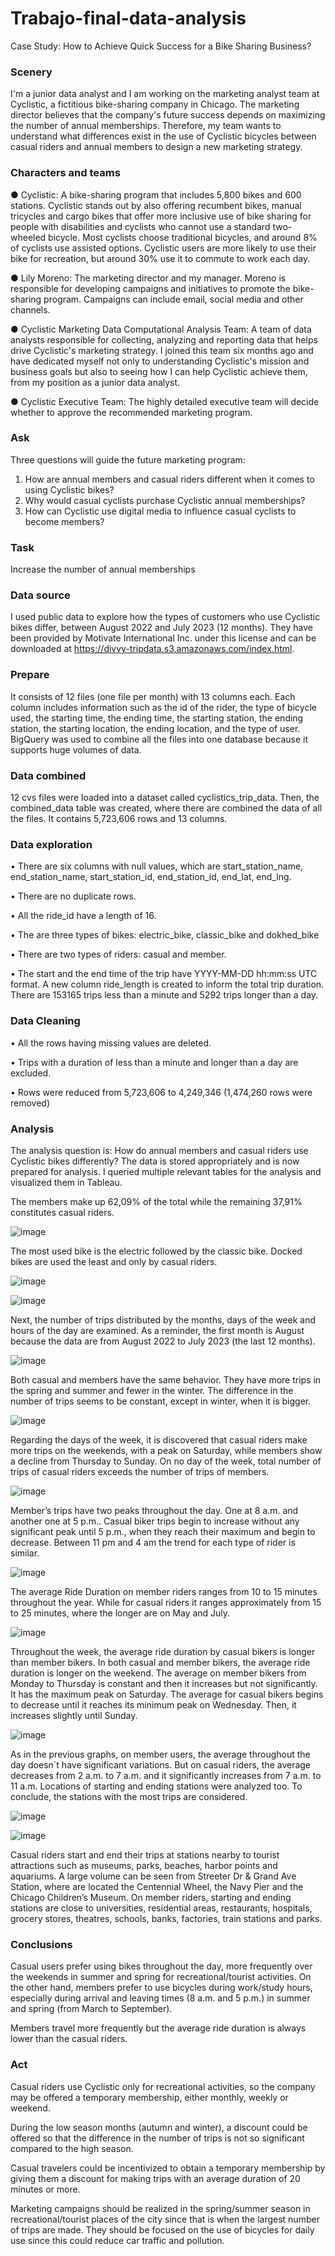 # Trabajo-final-data-analysis
Case Study: How to Achieve Quick Success for a Bike Sharing Business?

### Scenery

I'm a junior data analyst and I am working on the marketing analyst team at Cyclistic, a fictitious bike-sharing company in Chicago. The marketing director believes that the company's future success depends on maximizing the number of annual memberships. Therefore, my team wants to understand what differences exist in the use of Cyclistic bicycles between casual riders and annual members to design a new marketing strategy. 

### Characters and teams

● Cyclistic: A bike-sharing program that includes 5,800 bikes and 600 stations. Cyclistic stands out by also offering recumbent bikes, manual tricycles and cargo bikes that offer more inclusive use of bike sharing for people with disabilities and cyclists who cannot use a standard two-wheeled bicycle. Most cyclists choose traditional bicycles, and around 8% of cyclists use assisted options. Cyclistic users are more likely to use their bike for recreation, but around 30% use it to commute to work each day.

● Lily Moreno: The marketing director and my manager. Moreno is responsible for developing campaigns and initiatives to promote the bike-sharing program. Campaigns can include email, social media and other channels.

● Cyclistic Marketing Data Computational Analysis Team: A team of data analysts responsible for collecting, analyzing and reporting data that helps drive Cyclistic's marketing strategy. I joined this team six months ago and have dedicated myself not only to understanding Cyclistic's mission and business goals but also to seeing how I can help Cyclistic achieve them, from my position as a junior data analyst.

● Cyclistic Executive Team: The highly detailed executive team will decide whether to approve the recommended marketing program.

### Ask

Three questions will guide the future marketing program:
1. How are annual members and casual riders different when it comes to using Cyclistic bikes?
2. Why would casual cyclists purchase Cyclistic annual memberships?
3. How can Cyclistic use digital media to influence casual cyclists to become members?

### Task

Increase the number of annual memberships

### Data source

I used public data to explore how the types of customers who use Cyclistic bikes differ, between August 2022 and July 2023 (12 months). They have been provided by Motivate International Inc. under this license and can be downloaded at https://divvy-tripdata.s3.amazonaws.com/index.html.

### Prepare

It consists of 12 files (one file per month) with 13 columns each. Each column includes information such as the id of the rider, the type of bicycle used, the starting time, the ending time, the starting station, the ending station, the starting location, the ending location, and the type of user.
BigQuery was used to combine all the files into one database because it supports huge volumes of data.

### Data combined

12 cvs files were loaded into a dataset called cyclistics_trip_data. Then, the combined_data table was created, where there are combined the data of all the files. It contains 5,723,606 rows and 13 columns.

### Data exploration

•	There are six columns with null values, which are start_station_name, end_station_name, start_station_id, end_station_id, end_lat, end_lng. 

•	There are no duplicate rows.

•	All the ride_id have a length of 16.

•	The are three types of bikes: electric_bike, classic_bike and dokhed_bike

•	There are two types of riders: casual and member.

•	The start and the end time of the trip have YYYY-MM-DD hh:mm:ss UTC format. A new column ride_length is created to inform the total trip duration. There are 153165 trips less than a minute and 5292 trips longer than a day. 

### Data Cleaning

•	All the rows having missing values are deleted.

•	Trips with a duration of less than a minute and longer than a day are excluded.

•	Rows were reduced from 5,723,606 to 4,249,346 (1,474,260 rows were removed)

### Analysis

The analysis question is: How do annual members and casual riders use Cyclistic bikes differently?
The data is stored appropriately and is now prepared for analysis. I queried multiple relevant tables for the analysis and visualized them in Tableau.

The members make up 62,09% of the total while the remaining 37,91% constitutes casual riders.

![image](https://github.com/alumnamsc/Trabajo-final-data-analysis/assets/94757124/06f16e65-e2ab-40d4-966d-fca3444452f4)

The most used bike is the electric followed by the classic bike. Docked bikes are used the least and only by casual riders.

![image](https://github.com/alumnamsc/Trabajo-final-data-analysis/assets/94757124/b821ccec-61a0-4303-8166-2fd10c6d29a6)

![image](https://github.com/alumnamsc/Trabajo-final-data-analysis/assets/94757124/f5a5abb7-de32-4ee5-8278-4ad0a65c0fcf)

Next, the number of trips distributed by the months, days of the week and hours of the day are examined.
As a reminder, the first month is August because the data are from August 2022 to July 2023 (the last 12 months).

![image](https://github.com/alumnamsc/Trabajo-final-data-analysis/assets/94757124/0f00dd22-480c-4090-b1d6-f45e68bf8b8c)

Both casual and members have the same behavior. They have more trips in the spring and summer and fewer in the winter.
The difference in the number of trips seems to be constant, except in winter, when it is bigger. 

![image](https://github.com/alumnamsc/Trabajo-final-data-analysis/assets/94757124/015ef391-9e03-404b-bb94-8b7abaefd242)

Regarding the days of the week, it is discovered that casual riders make more trips on the weekends, with a peak on Saturday, while members show a decline from Thursday to Sunday. 
On no day of the week, total number of trips of casual riders exceeds the number of trips of members.

![image](https://github.com/alumnamsc/Trabajo-final-data-analysis/assets/94757124/d412b4a4-0854-4be1-8f85-0e290566e474)
 
Member’s trips have two peaks throughout the day. One at 8 a.m. and another one at 5 p.m.. 
Casual biker trips begin to increase without any significant peak until 5 p.m., when they reach their maximum and begin to decrease. Between 11 pm and 4 am the trend for each type of rider is similar.

![image](https://github.com/alumnamsc/Trabajo-final-data-analysis/assets/94757124/c83bdaeb-0a10-46e5-b3fe-b3605b9fd4dd)

The average Ride Duration on member riders ranges from 10 to 15 minutes throughout the year. While for casual riders it ranges approximately from 15 to 25 minutes, where the longer are on May and July. 

![image](https://github.com/alumnamsc/Trabajo-final-data-analysis/assets/94757124/0ce38ca2-eb8a-4332-b80e-6209be5b03e2)

Throughout the week, the average ride duration by casual bikers is longer than member bikers.
In both casual and member bikers, the average ride duration is longer on the weekend. 
The average on member bikers from Monday to Thursday is constant and then it increases but not significantly. It has the maximum peak on Saturday.
The average for casual bikers begins to decrease until it reaches its minimum peak on Wednesday. Then, it increases slightly until Sunday. 

![image](https://github.com/alumnamsc/Trabajo-final-data-analysis/assets/94757124/cea03966-7606-4199-aab2-71260e4584de)
 
As in the previous graphs, on member users, the average throughout the day doesn´t have significant variations. But on casual riders, the average decreases from 2 a.m. to 7 a.m. and it significantly increases from 7 a.m. to 11 a.m. 
Locations of starting and ending stations were analyzed too. To conclude, the stations with the most trips are considered.

![image](https://github.com/alumnamsc/Trabajo-final-data-analysis/assets/94757124/e2c67a90-0677-441b-8bb0-c1f56356ff68)

![image](https://github.com/alumnamsc/Trabajo-final-data-analysis/assets/94757124/e7c05cdc-25eb-45b1-a00a-319a0e87d366)
 
Casual riders start and end their trips at stations nearby to tourist attractions such as museums, parks, beaches, harbor points and aquariums. A large volume can be seen from Streeter Dr & Grand Ave Station,  where are located the Centennial Wheel, the Navy Pier and  the Chicago Children’s Museum.
On member riders, starting and ending stations are close to universities, residential areas, restaurants, hospitals, grocery stores, theatres, schools, banks, factories, train stations and parks.

### Conclusions

Casual users prefer using bikes throughout the day, more frequently over the weekends in summer and spring for recreational/tourist activities. On the other hand, members prefer to use bicycles during work/study hours, especially during arrival and leaving times (8 a.m. and 5 p.m.) in summer and spring (from March to September).

Members travel more frequently but the average ride duration is always lower than the casual riders.

### Act

Casual riders use Cyclistic only for recreational activities, so the company may be offered a temporary membership, either monthly, weekly or weekend. 

During the low season months (autumn and winter), a discount could be offered so that the difference in the number of trips is not so significant compared to the high season.

Casual travelers could be incentivized to obtain a temporary membership by giving them a discount for making trips with an average duration of 20 minutes or more.

Marketing campaigns should be realized in the spring/summer season in recreational/tourist places of the city since that is when the largest number of trips are made. They should be focused on the use of bicycles for daily use since this could reduce car traffic and pollution.


